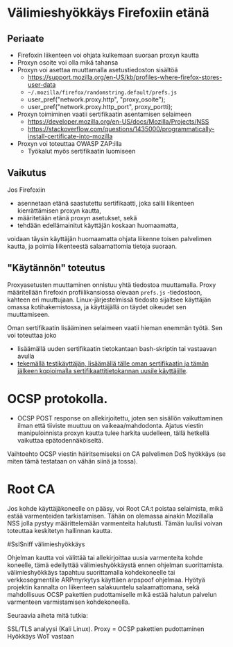 # Välimieshyökkäys Firefoxiin etänä
## Periaate 
* Firefoxin liikenteen voi ohjata kulkemaan suoraan proxyn kautta
* Proxyn osoite voi olla mikä tahansa
* Proxyn voi asettaa muuttamalla asetustiedoston sisältöä
  * https://support.mozilla.org/en-US/kb/profiles-where-firefox-stores-user-data
  * `~/.mozilla/firefox/randomstring.default/prefs.js`
  * user_pref("network.proxy.http", "proxy_osoite");
  * user_pref("network.proxy.http_port", proxy_portti);
* Proxyn toimiminen vaatii sertifikaatin asentamisen selaimeen
  * https://developer.mozilla.org/en-US/docs/Mozilla/Projects/NSS
  * https://stackoverflow.com/questions/1435000/programmatically-install-certificate-into-mozilla
* Proxyn voi toteuttaa OWASP ZAP:illa
  * Työkalut myös sertifikaatin luomiseen

## Vaikutus
Jos Firefoxiin 
* asennetaan etänä saastutettu sertifikaatti, joka sallii liikenteen kierrättämisen proxyn kautta,
* määritetään etänä proxyn asetukset, sekä
* tehdään edellämainitut käyttäjän koskaan huomaamatta,

voidaan täysin käyttäjän huomaamatta ohjata liikenne toisen palvelimen kautta, ja poimia liikenteestä salaamattomia tietoja suoraan. 

## "Käytännön" toteutus
Proxyasetusten muuttaminen onnistuu yhtä tiedostoa muuttamalla. Proxy määritellään firefoxin profiilikansiossa olevaan `prefs.js` -tiedostoon, kahteen eri muuttujaan. Linux-järjestelmissä tiedosto sijaitsee käyttäjän omassa kotihakemistossa, ja käyttäjällä on täydet oikeudet sen muuttamiseen. 

Oman sertifikaatin lisääminen selaimeen vaatii hieman enemmän työtä. Sen voi toteuttaa joko
* lisäämällä uuden sertifikaatin tietokantaan bash-skriptin tai vastaavan avulla
* [tekemällä testikäyttäjän, lisäämällä tälle oman sertifikaatin ja tämän jälkeen kopioimalla sertifikaattitietokannan uusile käyttäjille](https://support.mozilla.org/en-US/questions/901549).

# OCSP protokolla.

- OCSP POST response on allekirjoitettu, joten sen sisällön vaikuttaminen ilman että tiiviste muuttuu on vaikeaa/mahdodonta. Ajatus viestin manipuloinnista proxyn kautta tulee harkita uudelleen, tällä hetkellä vaikuttaa epätodennäköiseltä.

Vaihtoehto OCSP viestin häiritsemiseksi on CA palvelimen DoS hyökkäys (se miten tämä testataan on vähän siinä ja tossa). 

# Root CA

Jos kohde käyttäjäkoneelle on pääsy, voi Root CA:t poistaa selaimista, mikä estää varmenteiden tarkistamisen. Tähän on olemassa ainakin Mozillalla NSS jolla pystyy määrittelemään varmenteita halutusti. Tämän luulisi voivan toteuttaa keskitetyn hallinnan kautta. 

#SslSniff välimieshyökkäys

Ohjelman kautta voi välittää tai allekirjoittaa uusia varmenteita 
kohde koneelle, tämä edellyttää välimieshyökkäystä ennen ohjelman 
suorittamista. 
välimieshyökkäys tapahtuu suorittamalla kohdekoneelle tai 
verkkosegmentille ARPmyrkytys käyttäen arpspoof ohjelmaa.
Hyötyä projektin kannalta on liikenteen salakuuntelu 
salaamattomana, sekä mahdollisuus OCSP pakettien pudottamiselle 
mikä estää halutun palvelun varmenteen varmistamisen 
kohdekoneella.


Seuraavia aiheta mitä tutkia:

SSL/TLS analyysi (Kali Linux).
Proxy = OCSP pakettien pudottaminen
Hyökkäys WoT vastaan

